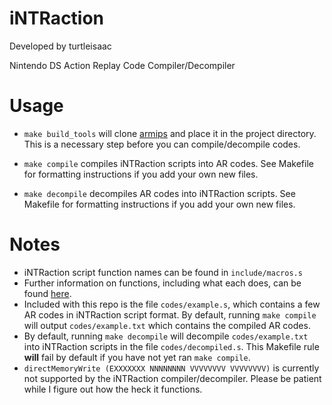 # iNTRaction
Developed by turtleisaac

Nintendo DS Action Replay Code Compiler/Decompiler

# Usage

* ```make build_tools``` will clone [armips](https://github.com/Kingcom/armips) and place it in the project directory. This is a necessary step before you can compile/decompile codes.

* ```make compile``` compiles iNTRaction scripts into AR codes. See Makefile for formatting instructions if you add your own new files.

* ```make decompile``` decompiles AR codes into iNTRaction scripts. See Makefile for formatting instructions if you add your own new files.

# Notes

* iNTRaction script function names can be found in `include/macros.s`
* Further information on functions, including what each does, can be found [here](http://uk.codejunkies.com/support_downloads/Trainer-Toolkit-for-Nintendo-DS-User-Manual.pdf).
* Included with this repo is the file `codes/example.s`, which contains a few AR codes in iNTRaction script format. By default, running ```make compile``` will output ```codes/example.txt``` which contains the compiled AR codes.
* By default, running ```make decompile``` will decompile ```codes/example.txt``` into iNTRaction scripts in the file ```codes/decompiled.s```. This Makefile rule **will** fail by default if you have not yet ran ```make compile```.
* `directMemoryWrite (EXXXXXXX NNNNNNNN VVVVVVVV VVVVVVVV)` is currently not supported by the iNTRaction compiler/decompiler. Please be patient while I figure out how the heck it functions.
